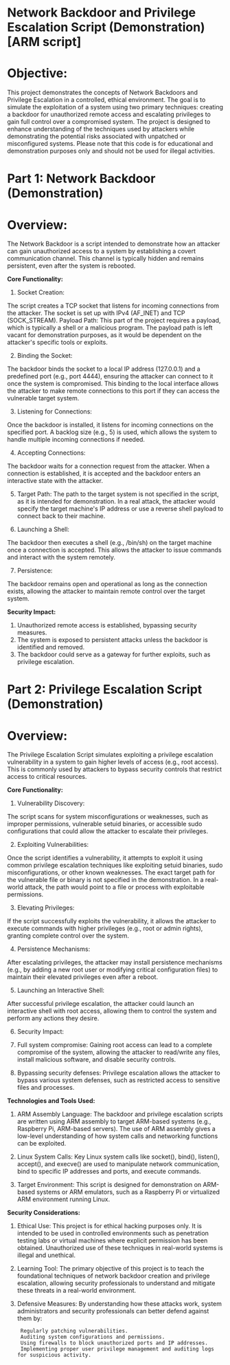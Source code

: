 # Network Backdoor and Privilege Escalation Script (Demonstration)  [ARM script]

 # Objective:

This project demonstrates the concepts of Network Backdoors and Privilege Escalation in a controlled, ethical environment. The goal is to simulate the exploitation of a system using two primary techniques: creating a backdoor for unauthorized remote access and escalating privileges to gain full control over a compromised system. The project is designed to enhance understanding of the techniques used by attackers while demonstrating the potential risks associated with unpatched or misconfigured systems. Please note that this code is for educational and demonstration purposes only and should not be used for illegal activities.

# Part 1: Network Backdoor (Demonstration)

 # Overview:

The Network Backdoor is a script intended to demonstrate how an attacker can gain unauthorized access to a system by establishing a covert communication channel. This channel is typically hidden and remains persistent, even after the system is rebooted.

**Core Functionality:**

1) Socket Creation:

The script creates a TCP socket that listens for incoming connections from the attacker. The socket is set up with IPv4 (AF_INET) and TCP (SOCK_STREAM).
Payload Path: This part of the project requires a payload, which is typically a shell or a malicious program. The payload path is left vacant for demonstration purposes, as it would be dependent on the attacker's specific tools or exploits.

2) Binding the Socket:

The backdoor binds the socket to a local IP address (127.0.0.1) and a predefined port (e.g., port 4444), ensuring the attacker can connect to it once the system is compromised.
This binding to the local interface allows the attacker to make remote connections to this port if they can access the vulnerable target system.

3) Listening for Connections:

Once the backdoor is installed, it listens for incoming connections on the specified port. A backlog size (e.g., 5) is used, which allows the system to handle multiple incoming connections if needed.

4) Accepting Connections:

The backdoor waits for a connection request from the attacker. When a connection is established, it is accepted and the backdoor enters an interactive state with the attacker.

5) Target Path: The path to the target system is not specified in the script, as it is intended for demonstration. In a real attack, the attacker would specify the target machine's IP address or use a reverse shell payload to connect back to their machine.

6) Launching a Shell:

The backdoor then executes a shell (e.g., /bin/sh) on the target machine once a connection is accepted. This allows the attacker to issue commands and interact with the system remotely.

7) Persistence:

The backdoor remains open and operational as long as the connection exists, allowing the attacker to maintain remote control over the target system.

**Security Impact:**

1) Unauthorized remote access is established, bypassing security measures.
2) The system is exposed to persistent attacks unless the backdoor is identified and removed.
3) The backdoor could serve as a gateway for further exploits, such as privilege escalation.

# Part 2: Privilege Escalation Script (Demonstration)

 # Overview:

The Privilege Escalation Script simulates exploiting a privilege escalation vulnerability in a system to gain higher levels of access (e.g., root access). This is commonly used by attackers to bypass security controls that restrict access to critical resources.

**Core Functionality:**
1) Vulnerability Discovery:

The script scans for system misconfigurations or weaknesses, such as improper permissions, vulnerable setuid binaries, or accessible sudo configurations that could allow the attacker to escalate their privileges.

2) Exploiting Vulnerabilities:

Once the script identifies a vulnerability, it attempts to exploit it using common privilege escalation techniques like exploiting setuid binaries, sudo misconfigurations, or other known weaknesses.
The exact target path for the vulnerable file or binary is not specified in the demonstration. In a real-world attack, the path would point to a file or process with exploitable permissions.

3) Elevating Privileges:

If the script successfully exploits the vulnerability, it allows the attacker to execute commands with higher privileges (e.g., root or admin rights), granting complete control over the system.

4) Persistence Mechanisms:

After escalating privileges, the attacker may install persistence mechanisms (e.g., by adding a new root user or modifying critical configuration files) to maintain their elevated privileges even after a reboot.

5) Launching an Interactive Shell:

After successful privilege escalation, the attacker could launch an interactive shell with root access, allowing them to control the system and perform any actions they desire.

6) Security Impact:

  1) Full system compromise: Gaining root access can lead to a complete compromise of the system, allowing the attacker to read/write any files, install malicious software, and disable security controls.
  2) Bypassing security defenses: Privilege escalation allows the attacker to bypass various system defenses, such as restricted access to sensitive files and processes.

**Technologies and Tools Used:**

1) ARM Assembly Language: The backdoor and privilege escalation scripts are written using ARM assembly to target ARM-based systems (e.g., Raspberry Pi, ARM-based servers). The use of ARM assembly gives a low-level understanding of how system calls and networking functions can be exploited.

2) Linux System Calls: Key Linux system calls like socket(), bind(), listen(), accept(), and execve() are used to manipulate network communication, bind to specific IP addresses and ports, and execute commands.

3) Target Environment: This script is designed for demonstration on ARM-based systems or ARM emulators, such as a Raspberry Pi or virtualized ARM environment running Linux.

**Security Considerations:**

1) Ethical Use: This project is for ethical hacking purposes only. It is intended to be used in controlled environments such as penetration testing labs or virtual machines where explicit permission has been obtained. Unauthorized use of these techniques in real-world systems is illegal and unethical.

2) Learning Tool: The primary objective of this project is to teach the foundational techniques of network backdoor creation and privilege escalation, allowing security professionals to understand and mitigate these threats in a real-world environment.

3) Defensive Measures: By understanding how these attacks work, system administrators and security professionals can better defend against them by:

        Regularly patching vulnerabilities.
        Auditing system configurations and permissions.
        Using firewalls to block unauthorized ports and IP addresses.
        Implementing proper user privilege management and auditing logs for suspicious activity.
